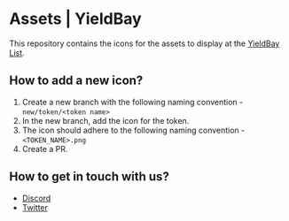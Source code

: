 # Assets | YieldBay

This repository contains the icons for the assets to display at the [YieldBay List](https://list.yieldbay.io).


## How to add a new icon?
1. Create a new branch with the following naming convention - `new/token/<token name>`
2. In the new branch, add the icon for the token.
3. The icon should adhere to the following naming convention - `<TOKEN_NAME>.png`
4. Create a PR.


## How to get in touch with us?
- [Discord](https://discord.com/invite/AKHuvbz7q4)
- [Twitter](https://twitter.com/yield_bay)


